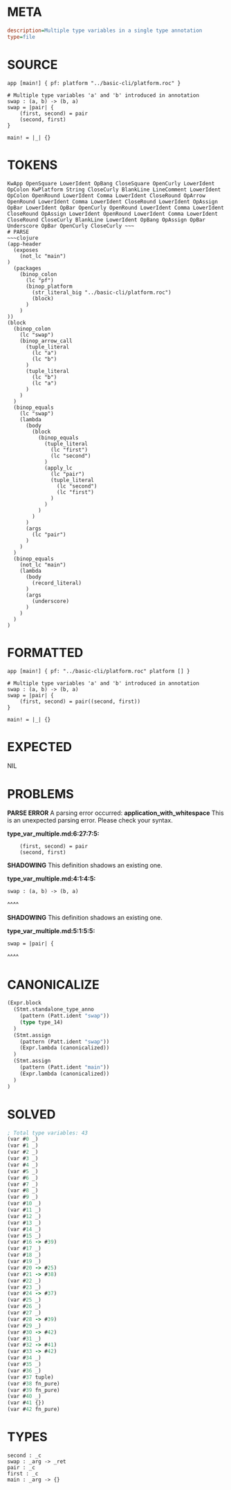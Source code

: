 # META
~~~ini
description=Multiple type variables in a single type annotation
type=file
~~~
# SOURCE
~~~roc
app [main!] { pf: platform "../basic-cli/platform.roc" }

# Multiple type variables 'a' and 'b' introduced in annotation
swap : (a, b) -> (b, a)
swap = |pair| {
    (first, second) = pair
    (second, first)
}

main! = |_| {}
~~~
# TOKENS
~~~text
KwApp OpenSquare LowerIdent OpBang CloseSquare OpenCurly LowerIdent OpColon KwPlatform String CloseCurly BlankLine LineComment LowerIdent OpColon OpenRound LowerIdent Comma LowerIdent CloseRound OpArrow OpenRound LowerIdent Comma LowerIdent CloseRound LowerIdent OpAssign OpBar LowerIdent OpBar OpenCurly OpenRound LowerIdent Comma LowerIdent CloseRound OpAssign LowerIdent OpenRound LowerIdent Comma LowerIdent CloseRound CloseCurly BlankLine LowerIdent OpBang OpAssign OpBar Underscore OpBar OpenCurly CloseCurly ~~~
# PARSE
~~~clojure
(app-header
  (exposes
    (not_lc "main")
)
  (packages
    (binop_colon
      (lc "pf")
      (binop_platform
        (str_literal_big "../basic-cli/platform.roc")
        (block)
      )
    )
))
(block
  (binop_colon
    (lc "swap")
    (binop_arrow_call
      (tuple_literal
        (lc "a")
        (lc "b")
      )
      (tuple_literal
        (lc "b")
        (lc "a")
      )
    )
  )
  (binop_equals
    (lc "swap")
    (lambda
      (body
        (block
          (binop_equals
            (tuple_literal
              (lc "first")
              (lc "second")
            )
            (apply_lc
              (lc "pair")
              (tuple_literal
                (lc "second")
                (lc "first")
              )
            )
          )
        )
      )
      (args
        (lc "pair")
      )
    )
  )
  (binop_equals
    (not_lc "main")
    (lambda
      (body
        (record_literal)
      )
      (args
        (underscore)
      )
    )
  )
)
~~~
# FORMATTED
~~~roc
app [main!] { pf: "../basic-cli/platform.roc" platform [] }

# Multiple type variables 'a' and 'b' introduced in annotation
swap : (a, b) -> (b, a)
swap = |pair| {
	(first, second) = pair((second, first))
}

main! = |_| {}
~~~
# EXPECTED
NIL
# PROBLEMS
**PARSE ERROR**
A parsing error occurred: **application_with_whitespace**
This is an unexpected parsing error. Please check your syntax.

**type_var_multiple.md:6:27:7:5:**
```roc
    (first, second) = pair
    (second, first)
```


**SHADOWING**
This definition shadows an existing one.

**type_var_multiple.md:4:1:4:5:**
```roc
swap : (a, b) -> (b, a)
```
^^^^


**SHADOWING**
This definition shadows an existing one.

**type_var_multiple.md:5:1:5:5:**
```roc
swap = |pair| {
```
^^^^


# CANONICALIZE
~~~clojure
(Expr.block
  (Stmt.standalone_type_anno
    (pattern (Patt.ident "swap"))
    (type type_14)
  )
  (Stmt.assign
    (pattern (Patt.ident "swap"))
    (Expr.lambda (canonicalized))
  )
  (Stmt.assign
    (pattern (Patt.ident "main"))
    (Expr.lambda (canonicalized))
  )
)
~~~
# SOLVED
~~~clojure
; Total type variables: 43
(var #0 _)
(var #1 _)
(var #2 _)
(var #3 _)
(var #4 _)
(var #5 _)
(var #6 _)
(var #7 _)
(var #8 _)
(var #9 _)
(var #10 _)
(var #11 _)
(var #12 _)
(var #13 _)
(var #14 _)
(var #15 _)
(var #16 -> #39)
(var #17 _)
(var #18 _)
(var #19 _)
(var #20 -> #25)
(var #21 -> #38)
(var #22 _)
(var #23 _)
(var #24 -> #37)
(var #25 _)
(var #26 _)
(var #27 _)
(var #28 -> #39)
(var #29 _)
(var #30 -> #42)
(var #31 _)
(var #32 -> #41)
(var #33 -> #42)
(var #34 _)
(var #35 _)
(var #36 _)
(var #37 tuple)
(var #38 fn_pure)
(var #39 fn_pure)
(var #40 _)
(var #41 {})
(var #42 fn_pure)
~~~
# TYPES
~~~roc
second : _c
swap : _arg -> _ret
pair : _c
first : _c
main : _arg -> {}
~~~
